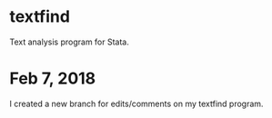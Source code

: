 # textfind
Text analysis program for Stata.

# Feb 7, 2018
I created a new branch for edits/comments on my textfind program.
